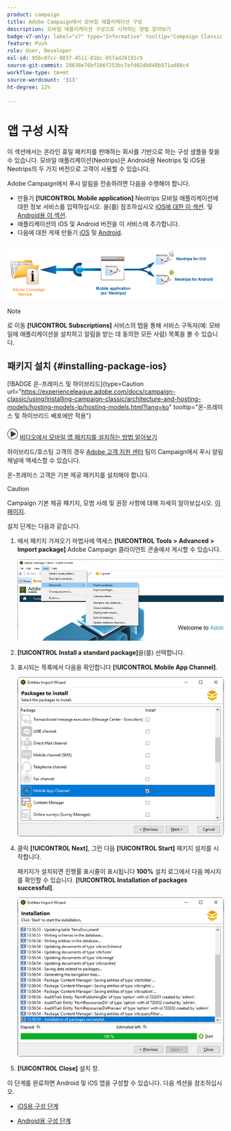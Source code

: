 ```yaml
---
product: campaign
title: Adobe Campaign에서 모바일 애플리케이션 구성
description: 모바일 애플리케이션 구성으로 시작하는 방법 알아보기
badge-v7-only: label="v7" type="Informative" tooltip="Campaign Classic v7에만 적용"
feature: Push
role: User, Developer
exl-id: 95bc07cc-8837-4511-81bc-05fad28191c9
source-git-commit: 28638e76bf286f253bc7efd02db848b571ad88c4
workflow-type: tm+mt
source-wordcount: '313'
ht-degree: 12%

---
```


# 앱 구성 시작



이 섹션에서는 온라인 휴일 패키지를 판매하는 회사를 기반으로 하는 구성 샘플을 찾을 수 있습니다. 모바일 애플리케이션(Neotrips)은 Android용 Neotrips 및 iOS용 Neotrips의 두 가지 버전으로 고객이 사용할 수 있습니다.

Adobe Campaign에서 푸시 알림을 전송하려면 다음을 수행해야 합니다.

* 만들기 **[!UICONTROL Mobile application]** Neotrips 모바일 애플리케이션에 대한 정보 서비스를 입력하십시오. 을(를) 참조하십시오 [iOS에 대한 이 섹션](configuring-the-mobile-application.md#configuring-ios-service). 및 [Android용 이 섹션](configuring-the-mobile-application-android.md#configuring-android-service).
* 애플리케이션의 iOS 및 Android 버전을 이 서비스에 추가합니다.
* 다음에 대한 게재 만들기 [iOS](create-notifications-ios.md) 및 [Android](create-notifications-android.md).

![](assets/nmac_service_diagram.png)

>[!NOTE]
>
>로 이동 **[!UICONTROL Subscriptions]** 서비스의 탭을 통해 서비스 구독자(예: 모바일에 애플리케이션을 설치하고 알림을 받는 데 동의한 모든 사람) 목록을 볼 수 있습니다.

## 패키지 설치 {#installing-package-ios}

[!BADGE 온-프레미스 및 하이브리드]{type=Caution url="https://experienceleague.adobe.com/docs/campaign-classic/using/installing-campaign-classic/architecture-and-hosting-models/hosting-models-lp/hosting-models.html?lang=ko" tooltip="온-프레미스 및 하이브리드 배포에만 적용"}

![](assets/do-not-localize/how-to-video.png) [비디오에서 모바일 앱 패키지를 설치하는 방법 알아보기](https://experienceleague.adobe.com/docs/campaign-classic-learn/tutorials/sending-messages/push-channel/installing-the-mobile-app-channel.html#sending-messages)

하이브리드/호스팅 고객의 경우 [Adobe 고객 지원 센터](https://helpx.adobe.com/kr/enterprise/admin-guide.html/enterprise/using/support-for-experience-cloud.ug.html) 팀이 Campaign에서 푸시 알림 채널에 액세스할 수 있습니다.

온-프레미스 고객은 기본 제공 패키지를 설치해야 합니다.

>[!CAUTION]
>
>Campaign 기본 제공 패키지, 모범 사례 및 권장 사항에 대해 자세히 알아보십시오. [이 페이지](../../installation/using/installing-campaign-standard-packages.md).

설치 단계는 다음과 같습니다.

1. 에서 패키지 가져오기 마법사에 액세스 **[!UICONTROL Tools > Advanced > Import package]** Adobe Campaign 클라이언트 콘솔에서 게시할 수 있습니다.

   ![](assets/package_ios.png)

1. **[!UICONTROL Install a standard package]**&#x200B;을(를) 선택합니다.

1. 표시되는 목록에서 다음을 확인합니다 **[!UICONTROL Mobile App Channel]**.

   ![](assets/package_ios_2.png)

1. 클릭 **[!UICONTROL Next]**, 그런 다음 **[!UICONTROL Start]** 패키지 설치를 시작합니다.

   패키지가 설치되면 진행률 표시줄이 표시됩니다 **100%** 설치 로그에서 다음 메시지를 확인할 수 있습니다. **[!UICONTROL Installation of packages successful]**.

   ![](assets/package_ios_3.png)

1. **[!UICONTROL Close]** 설치 창.

이 단계를 완료하면 Android 및 iOS 앱을 구성할 수 있습니다.
다음 섹션을 참조하십시오.

* [iOS용 구성 단계](configuring-the-mobile-application.md)

* [Android용 구성 단계](configuring-the-mobile-application-android.md)

